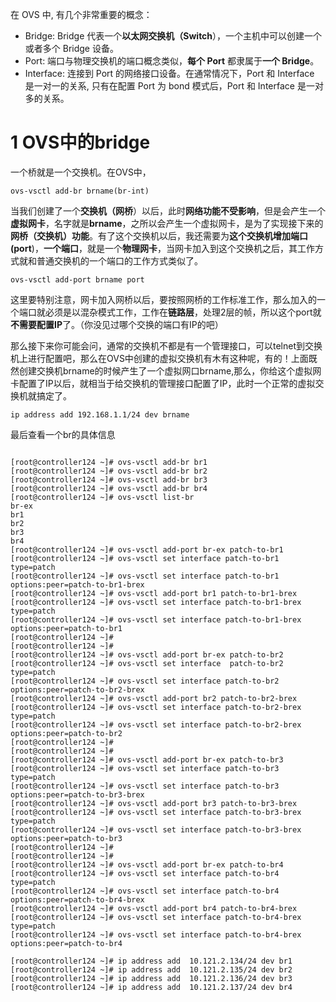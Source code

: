 在 OVS 中, 有几个非常重要的概念：

- Bridge: Bridge 代表一个**以太网交换机（Switch**），一个主机中可以创建一个或者多个 Bridge 设备。
- Port: 端口与物理交换机的端口概念类似，**每个 Port** 都隶属于**一个 Bridge**。
- Interface: 连接到 Port 的网络接口设备。在通常情况下，Port 和 Interface 是一对一的关系, 只有在配置 Port 为 bond 模式后，Port 和 Interface 是一对多的关系。

# 1 OVS中的bridge

一个桥就是一个交换机。在OVS中，

```
ovs-vsctl add-br brname(br-int) 
```

当我们创建了一个**交换机（网桥**）以后，此时**网络功能不受影响**，但是会产生一个**虚拟网卡**，名字就是**brname**，之所以会产生一个虚拟网卡，是为了实现接下来的**网桥（交换机）功能**。有了这个交换机以后，我还需要为**这个交换机增加端口(port**)，**一个端口**，就是一个**物理网卡**，当网卡加入到这个交换机之后，其工作方式就和普通交换机的一个端口的工作方式类似了。

```
ovs-vsctl add-port brname port
```

这里要特别注意，网卡加入网桥以后，要按照网桥的工作标准工作，那么加入的一个端口就必须是以混杂模式工作，工作在**链路层**，处理2层的帧，所以这个port就**不需要配置IP**了。（你没见过哪个交换的端口有IP的吧）

那么接下来你可能会问，通常的交换机不都是有一个管理接口，可以telnet到交换机上进行配置吧，那么在OVS中创建的虚拟交换机有木有这种呢，有的！上面既然创建交换机brname的时候产生了一个虚拟网口brname,那么，你给这个虚拟网卡配置了IP以后，就相当于给交换机的管理接口配置了IP，此时一个正常的虚拟交换机就搞定了。

```
ip address add 192.168.1.1/24 dev brname
```

最后查看一个br的具体信息

```

```

```
[root@controller124 ~]# ovs-vsctl add-br br1
[root@controller124 ~]# ovs-vsctl add-br br2
[root@controller124 ~]# ovs-vsctl add-br br3
[root@controller124 ~]# ovs-vsctl add-br br4
[root@controller124 ~]# ovs-vsctl list-br
br-ex
br1
br2
br3
br4
[root@controller124 ~]# ovs-vsctl add-port br-ex patch-to-br1
[root@controller124 ~]# ovs-vsctl set interface patch-to-br1 type=patch
[root@controller124 ~]# ovs-vsctl set interface patch-to-br1 options:peer=patch-to-br1-brex
[root@controller124 ~]# ovs-vsctl add-port br1 patch-to-br1-brex
[root@controller124 ~]# ovs-vsctl set interface patch-to-br1-brex type=patch
[root@controller124 ~]# ovs-vsctl set interface patch-to-br1-brex options:peer=patch-to-br1
[root@controller124 ~]#
[root@controller124 ~]#
[root@controller124 ~]# ovs-vsctl add-port br-ex patch-to-br2
[root@controller124 ~]# ovs-vsctl set interface  patch-to-br2 type=patch
[root@controller124 ~]# ovs-vsctl set interface patch-to-br2 options:peer=patch-to-br2-brex
[root@controller124 ~]# ovs-vsctl add-port br2 patch-to-br2-brex
[root@controller124 ~]# ovs-vsctl set interface patch-to-br2-brex type=patch
[root@controller124 ~]# ovs-vsctl set interface patch-to-br2-brex options:peer=patch-to-br2
[root@controller124 ~]#
[root@controller124 ~]#
[root@controller124 ~]# ovs-vsctl add-port br-ex patch-to-br3
[root@controller124 ~]# ovs-vsctl set interface patch-to-br3 type=patch
[root@controller124 ~]# ovs-vsctl set interface patch-to-br3 options:peer=patch-to-br3-brex
[root@controller124 ~]# ovs-vsctl add-port br3 patch-to-br3-brex
[root@controller124 ~]# ovs-vsctl set interface patch-to-br3-brex type=patch
[root@controller124 ~]# ovs-vsctl set interface patch-to-br3-brex options:peer=patch-to-br3
[root@controller124 ~]#
[root@controller124 ~]#
[root@controller124 ~]# ovs-vsctl add-port br-ex patch-to-br4
[root@controller124 ~]# ovs-vsctl set interface patch-to-br4 type=patch
[root@controller124 ~]# ovs-vsctl set interface patch-to-br4 options:peer=patch-to-br4-brex
[root@controller124 ~]# ovs-vsctl add-port br4 patch-to-br4-brex
[root@controller124 ~]# ovs-vsctl set interface patch-to-br4-brex type=patch
[root@controller124 ~]# ovs-vsctl set interface patch-to-br4-brex options:peer=patch-to-br4

[root@controller124 ~]# ip address add  10.121.2.134/24 dev br1
[root@controller124 ~]# ip address add  10.121.2.135/24 dev br2
[root@controller124 ~]# ip address add  10.121.2.136/24 dev br3
[root@controller124 ~]# ip address add  10.121.2.137/24 dev br4
```